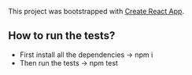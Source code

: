 This project was bootstrapped with [Create React App](https://github.com/facebook/create-react-app).

## How to run the tests?
* First install all the dependencies -> npm i
* Then run the tests -> npm test

